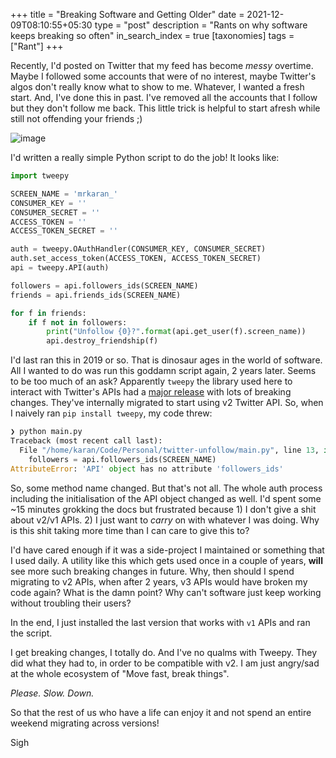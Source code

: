 +++
title = "Breaking Software and Getting Older"
date = 2021-12-09T08:10:55+05:30
type = "post"
description = "Rants on why software keeps breaking so often"
in_search_index = true
[taxonomies]
tags = ["Rant"]
+++

Recently, I'd posted on Twitter that my feed has become _messy_ overtime. Maybe I followed some accounts that were of no interest, maybe Twitter's algos don't really know what to show to me. Whatever, I wanted a fresh start. And, I've done this in past. I've removed all the accounts that I follow but they don't follow me back. This little trick is helpful to start afresh while still not offending your friends ;)

![image](/images/twitter_cleanup.png)

I'd written a really simple Python script to do the job! It looks like:

```python
import tweepy

SCREEN_NAME = 'mrkaran_'
CONSUMER_KEY = ''
CONSUMER_SECRET = ''
ACCESS_TOKEN = ''
ACCESS_TOKEN_SECRET = ''

auth = tweepy.OAuthHandler(CONSUMER_KEY, CONSUMER_SECRET)
auth.set_access_token(ACCESS_TOKEN, ACCESS_TOKEN_SECRET)
api = tweepy.API(auth)

followers = api.followers_ids(SCREEN_NAME)
friends = api.friends_ids(SCREEN_NAME)

for f in friends:
    if f not in followers:
        print("Unfollow {0}?".format(api.get_user(f).screen_name))
        api.destroy_friendship(f)
```

I'd last ran this in 2019 or so. That is dinosaur ages in the world of software. All I wanted to do was run this goddamn script again, 2 years later. Seems to be too much of an ask? Apparently `tweepy` the library used here to interact with Twitter's APIs had a [major release](https://github.com/tweepy/tweepy/releases/tag/v4.0.0) with lots of breaking changes. They've internally migrated to start using v2 Twitter API. So, when I naively ran `pip install tweepy`, my code threw:

```python
❯ python main.py    
Traceback (most recent call last):
  File "/home/karan/Code/Personal/twitter-unfollow/main.py", line 13, in <module>
    followers = api.followers_ids(SCREEN_NAME)
AttributeError: 'API' object has no attribute 'followers_ids'
```

So, some method name changed. But that's not all. The whole auth process including the initialisation of the API object changed as well. I'd spent some ~15 minutes grokking the docs but frustrated because 1) I don't give a shit about v2/v1 APIs. 2) I just want to _carry_ on with whatever I was doing. Why is this shit taking more time than I can care to give this to?

I'd have cared enough if it was a side-project I maintained or something that I used daily. A utility like this which gets used once in a couple of years, **will** see more such breaking changes in future. Why, then should I spend migrating to v2 APIs, when after 2 years, v3 APIs would have broken my code again? What is the damn point? Why can't software just keep working without troubling their users?

In the end, I just installed the last version that works with `v1` APIs and ran the script.

I get breaking changes, I totally do. And I've no qualms with Tweepy. They did what they had to, in order to be compatible with v2. I am just angry/sad at the whole ecosystem of "Move fast, break things".

_Please. Slow. Down._

So that the rest of us who have a life can enjoy it and not spend an entire weekend migrating across versions!

Sigh
